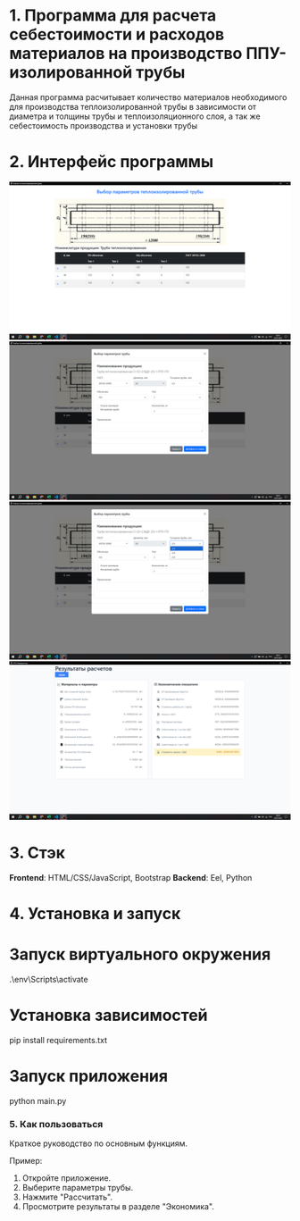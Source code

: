 # 1. Программа для расчета себестоимости и расходов материалов на производство ППУ-изолированной трубы
Данная программа расчитывает количество материалов необходимого для производства теплоизолированной трубы в зависимости от диаметра и толщины трубы и теплоизоляционного слоя, а так же себестоимость производства и установки трубы

# 2. Интерфейс программы
![Скриншот интерфейса-1](./screenshots/img1.png)
![Скриншот интерфейса-2](./screenshots/img2.png)
![Скриншот интерфейса-3](./screenshots/img3.png)
![Скриншот интерфейса-4](./screenshots/img4.png)

# 3. Стэк
**Frontend**: HTML/CSS/JavaScript, Bootstrap
**Backend**: Eel, Python

# 4. Установка и запуск
# Запуск виртуального окружения

.\env\Scripts\activate

# Установка зависимостей

pip install requirements.txt

# Запуск приложения

python main.py

### **5. Как пользоваться**  
Краткое руководство по основным функциям.  

Пример:  
1. Откройте приложение.
2. Выберите параметры трубы.
3. Нажмите "Рассчитать".
4. Просмотрите результаты в разделе "Экономика".